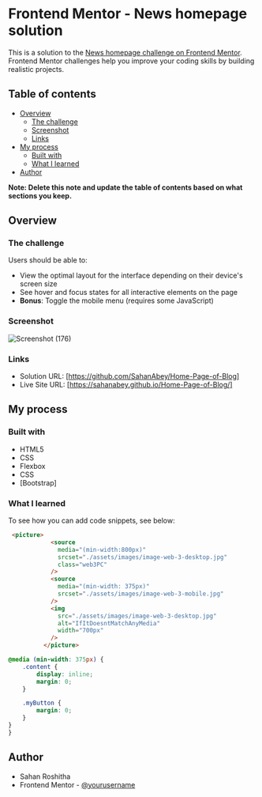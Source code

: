 # Frontend Mentor - News homepage solution

This is a solution to the [News homepage challenge on Frontend Mentor](https://www.frontendmentor.io/challenges/news-homepage-H6SWTa1MFl). Frontend Mentor challenges help you improve your coding skills by building realistic projects. 

## Table of contents

- [Overview](#overview)
  - [The challenge](#the-challenge)
  - [Screenshot](#screenshot)
  - [Links](#links)
- [My process](#my-process)
  - [Built with](#built-with)
  - [What I learned](#what-i-learned)
- [Author](#author)


**Note: Delete this note and update the table of contents based on what sections you keep.**

## Overview

### The challenge

Users should be able to:

- View the optimal layout for the interface depending on their device's screen size
- See hover and focus states for all interactive elements on the page
- **Bonus**: Toggle the mobile menu (requires some JavaScript)

### Screenshot

![Screenshot (176)](https://user-images.githubusercontent.com/107123538/200749101-ce0e4d98-c68a-41f0-b670-f803309bbe4d.png)

### Links

- Solution URL: [https://github.com/SahanAbey/Home-Page-of-Blog]
- Live Site URL: [https://sahanabey.github.io/Home-Page-of-Blog/]

## My process

### Built with

- HTML5
- CSS
- Flexbox
- CSS
- [Bootstrap]


### What I learned


To see how you can add code snippets, see below:

```html
 <picture>
            <source
              media="(min-width:800px)"
              srcset="./assets/images/image-web-3-desktop.jpg"
              class="web3PC"
            />
            <source
              media="(min-width: 375px)"
              srcset="./assets/images/image-web-3-mobile.jpg"
            />
            <img
              src="./assets/images/image-web-3-desktop.jpg"
              alt="IfItDoesntMatchAnyMedia"
              width="700px"
            />
          </picture>
```
```css
@media (min-width: 375px) {
    .content {
        display: inline;
        margin: 0;
    }

    .myButton {
        margin: 0;
    }
}
}
```

## Author

- Sahan Roshitha
- Frontend Mentor - [@yourusername](https://www.frontendmentor.io/profile/SahanAbey)
